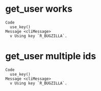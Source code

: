 # get_user works

    Code
      use_key()
    Message <cliMessage>
      v Using key `R_BUGZILLA`.

# get_user multiple ids

    Code
      use_key()
    Message <cliMessage>
      v Using key `R_BUGZILLA`.

